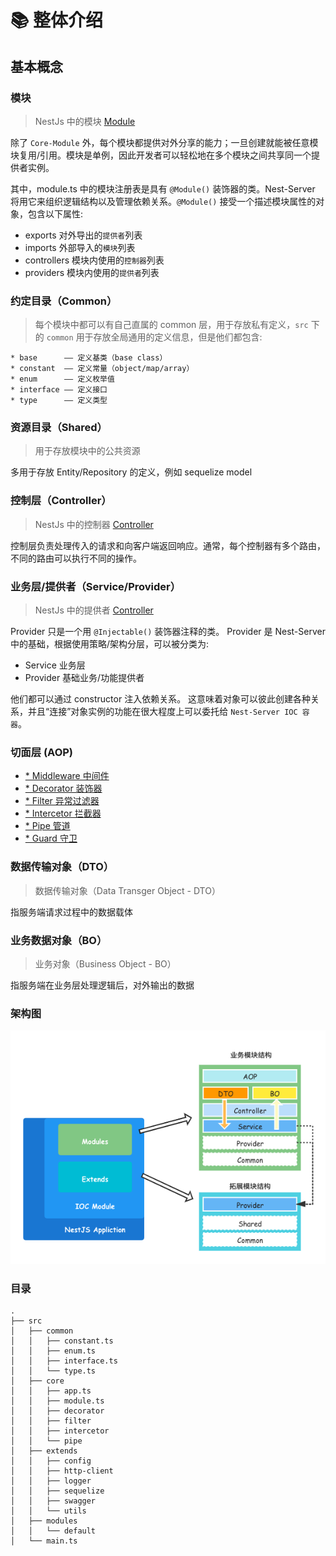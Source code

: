 # 📚 整体介绍

## 基本概念

### 模块

> NestJs 中的模块 [Module](https://docs.nestjs.cn/7/modules)

除了 `Core-Module` 外，每个模块都提供对外分享的能力；一旦创建就能被任意模块复用/引用。模块是单例，因此开发者可以轻松地在多个模块之间共享同一个提供者实例。

其中，module.ts 中的模块注册表是具有 `@Module()` 装饰器的类。Nest-Server 将用它来组织逻辑结构以及管理依赖关系。`@Module()` 接受一个描述模块属性的对象，包含以下属性:

- exports	对外导出的`提供者`列表
- imports	外部导入的`模块`列表
- controllers	模块内使用的`控制器`列表
- providers	模块内使用的`提供者`列表

### 约定目录（Common）

> 每个模块中都可以有自己直属的 common 层，用于存放私有定义，`src` 下的 `common` 用于存放全局通用的定义信息，但是他们都包含:

```
* base      —— 定义基类（base class）
* constant  —— 定义常量（object/map/array）
* enum      —— 定义枚举值
* interface —— 定义接口
* type      —— 定义类型
```

### 资源目录（Shared）

> 用于存放模块中的公共资源

多用于存放 Entity/Repository 的定义，例如 sequelize model

### 控制层（Controller）

> NestJs 中的控制器 [Controller](https://docs.nestjs.cn/7/controllers)

控制层负责处理传入的请求和向客户端返回响应。通常，每个控制器有多个路由，不同的路由可以执行不同的操作。

### 业务层/提供者（Service/Provider）

> NestJs 中的提供者 [Controller](https://docs.nestjs.cn/7/providers)

Provider 只是一个用 `@Injectable()` 装饰器注释的类。
Provider 是 Nest-Server 中的基础，根据使用策略/架构分层，可以被分类为:

- Service 业务层
- Provider 基础业务/功能提供者

他们都可以通过 constructor 注入依赖关系。 这意味着对象可以彼此创建各种关系，并且“连接”对象实例的功能在很大程度上可以委托给 `Nest-Server IOC 容器`。 

### 切面层 (AOP)

- [* Middleware 中间件](https://docs.nestjs.cn/7/middlewares)
- [* Decorator 装饰器](https://docs.nestjs.cn/7/customdecorators)
- [* Filter 异常过滤器](https://docs.nestjs.cn/7/exceptionfilters)
- [* Intercetor 拦截器](https://docs.nestjs.cn/7/interceptors)
- [* Pipe 管道](https://docs.nestjs.cn/7/pipes)
- [* Guard 守卫](https://docs.nestjs.cn/7/guards)

### 数据传输对象（DTO）

> 数据传输对象（Data Transger Object - DTO）

指服务端请求过程中的数据载体

### 业务数据对象（BO）

> 业务对象（Business Object - BO）

指服务端在业务层处理逻辑后，对外输出的数据

### 架构图

![Architecture](../images/server.png)

### 目录

```
.
├── src
│   ├── common
│   │   ├── constant.ts
│   │   ├── enum.ts
│   │   ├── interface.ts
│   │   └── type.ts
│   ├── core
│   │   ├── app.ts
│   │   ├── module.ts
│   │   ├── decorator
│   │   ├── filter
│   │   ├── intercetor
│   │   └── pipe
│   ├── extends
│   │   ├── config
│   │   ├── http-client
│   │   ├── logger
│   │   ├── sequelize
│   │   ├── swagger
│   │   └── utils
│   ├── modules
│   │   └── default
│   └── main.ts
```